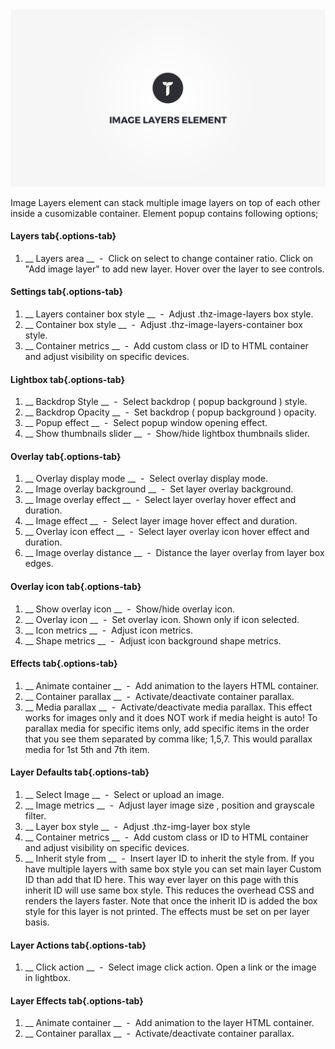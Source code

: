 <div class="thz-doc-image max">
<a class="thz-lightbox mfp-iframe" href="https://vimeo.com/302177631" data-mfp-title="Creatus WordPress Theme Image Layers Element" data-modal-size="large">
	<img src="../../docs-media/splash-image-layers-element.jpg" alt="Creatus WordPress Theme Image Layers Element" />
</a>
</div>

Image Layers element can stack multiple image layers on top of each other inside a cusomizable container. Element popup contains following options;


#### Layers tab{.options-tab}
1. __ Layers area __ &nbsp;-&nbsp; Click on select to change container ratio. Click on "Add image layer" to add new layer. Hover over the layer to see controls.

#### Settings tab{.options-tab}
1. __ Layers container box style __ &nbsp;-&nbsp; Adjust .thz-image-layers box style.
1. __ Container box style __ &nbsp;-&nbsp; Adjust .thz-image-layers-container box style.
1. __ Container metrics __ &nbsp;-&nbsp; Add custom class or ID to HTML container and adjust visibility on specific devices.


#### Lightbox tab{.options-tab}
1. __ Backdrop Style __ &nbsp;-&nbsp; Select backdrop ( popup background ) style.
1. __ Backdrop Opacity __ &nbsp;-&nbsp; Set backdrop ( popup background ) opacity.
1. __ Popup effect __ &nbsp;-&nbsp; Select popup window opening effect.
1. __ Show thumbnails slider __ &nbsp;-&nbsp; Show/hide lightbox thumbnails slider.


#### Overlay tab{.options-tab}
1. __ Overlay display mode __ &nbsp;-&nbsp; Select overlay display mode.
1. __ Image overlay background __ &nbsp;-&nbsp; Set layer overlay background.
1. __ Image overlay effect __ &nbsp;-&nbsp; Select layer overlay hover effect and duration.
1. __ Image effect __ &nbsp;-&nbsp; Select layer image hover effect and duration.
1. __ Overlay icon effect __ &nbsp;-&nbsp; Select layer overlay icon hover effect and duration.
1. __ Image overlay distance __ &nbsp;-&nbsp; Distance the layer overlay from layer box edges.


#### Overlay icon tab{.options-tab}
1. __ Show overlay icon __ &nbsp;-&nbsp; Show/hide overlay icon.
1. __ Overlay icon __ &nbsp;-&nbsp; Set overlay icon. Shown only if icon selected.
1. __ Icon metrics __ &nbsp;-&nbsp; Adjust icon metrics.
1. __ Shape metrics __ &nbsp;-&nbsp; Adjust icon background shape metrics.


#### Effects tab{.options-tab}
1. __ Animate container __ &nbsp;-&nbsp; Add animation to the layers HTML container.
1. __ Container parallax __ &nbsp;-&nbsp; Activate/deactivate container parallax.
1. __ Media parallax __ &nbsp;-&nbsp; Activate/deactivate media parallax. This effect works for images only and it does NOT work if media height is auto! To parallax media for specific items only, add specific items in the order that you see them separated by comma like; 1,5,7. This would parallax media for 1st 5th and 7th item.


#### Layer Defaults tab{.options-tab}
1. __ Select Image __ &nbsp;-&nbsp; Select or upload an image.
1. __ Image metrics __ &nbsp;-&nbsp; Adjust layer image size , position and grayscale filter.
1. __ Layer box style __ &nbsp;-&nbsp; Adjust .thz-img-layer box style
1. __ Container metrics __ &nbsp;-&nbsp; Add custom class or ID to HTML container and adjust visibility on specific devices.
1. __ Inherit style from __ &nbsp;-&nbsp; Insert layer ID to inherit the style from. If you have multiple layers with same box style you can set main layer Custom ID than add that ID here. This way ever layer on this page with this inherit ID will use same box style. This reduces the overhead CSS and renders the layers faster. Note that once the inherit ID is added the box style for this layer is not printed. The effects must be set on per layer basis.


#### Layer Actions tab{.options-tab}
1. __ Click action __ &nbsp;-&nbsp; Select image click action. Open a link or the image in lightbox.


#### Layer Effects tab{.options-tab}
1. __ Animate container __ &nbsp;-&nbsp; Add animation to the layer HTML container.
1. __ Container parallax __ &nbsp;-&nbsp; Activate/deactivate container parallax.




